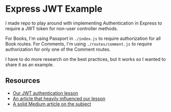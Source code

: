 # Express JWT Example

I made repo to play around with implementing Authentication in Express to
require a JWT token for non-user controller methods.

For Books, I'm using Passport in `./index.js` to require authorization for all
Book routes. For Comments, I'm using `./routes/comment.js` to require
authorization for only one of the Comment routes.

I have to do more research on the best practices, but it works so I wanted to
share it as an example.

## Resources

- [Our JWT authentication lesson](https://git.generalassemb.ly/dc-wdi-react-redux/react-jwt-authentication)
- [An article that heavily influenced our lesson](https://blog.jscrambler.com/implementing-jwt-using-passport/)
- [A solid Medium article on the subject](https://medium.com/@therealchrisrutherford/nodejs-authentication-with-passport-and-jwt-in-express-3820e256054f)
